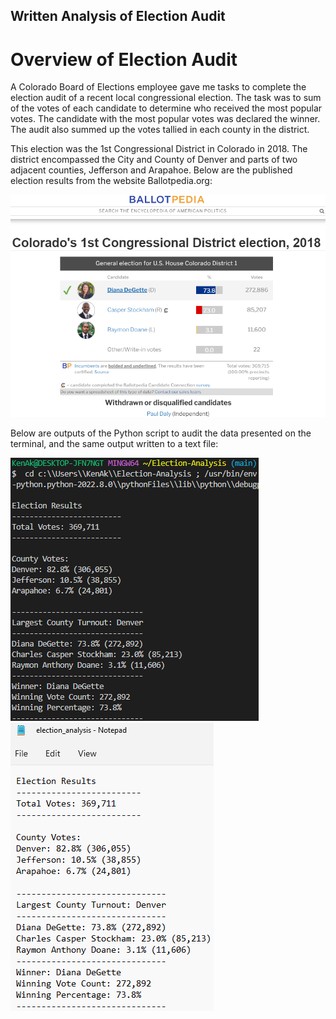 ## Written Analysis of Election Audit

# Overview of Election Audit
A Colorado Board of Elections employee gave me tasks to complete the election audit of a recent local congressional election. The task was to sum of the votes of each candidate to determine who received the most popular votes. The candidate with the most popular votes was declared the winner. The audit also summed up the votes tallied in each county in the district.

This election was the 1st Congressional District in Colorado in 2018. The district encompassed the City and County of Denver and parts of two adjacent counties, Jefferson and Arapahoe. Below are the published election results from the website Ballotpedia.org:

![Election-Analysis_display_on_Terminal](Resources/Colorado1stCongressionalDistrictElection2018.png)

Below are outputs of the Python script to audit the data presented on the terminal, and the same output written to a text file:

![Election-Analysis_display_on_Terminal](Resources/Election-Analysis_display_on_Terminal.png)
![Election-Analysis_output_in_text_file](Resources/Election-Analysis_output_in_text_file.png)
